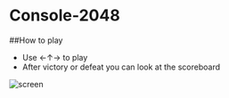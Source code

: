 ﻿# Console-2048
##How to play

* Use ←↑→ to play
* After victory or defeat you can look at the scoreboard

![screen](https://i.imgur.com/9GSHzMz.png)